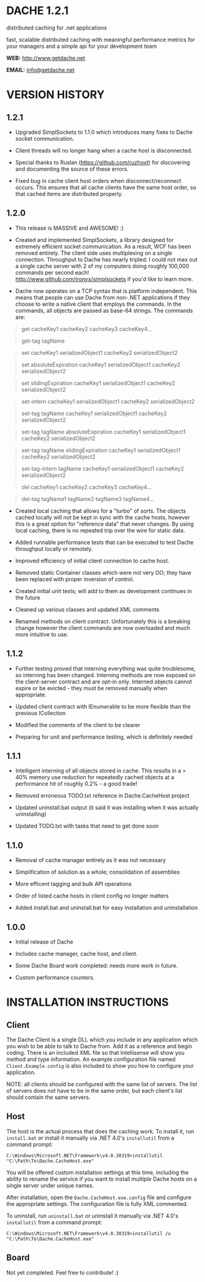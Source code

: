 DACHE 1.2.1
===========


distributed caching for .net applications 

fast, scalable distributed caching with meaningful performance metrics for your managers and a simple api for your development team

**WEB:**   http://www.getdache.net

**EMAIL:** info@getdache.net


VERSION HISTORY
============================================


1.2.1
------------------


- Upgraded SimplSockets to 1.1.0 which introduces many fixes to Dache socket communication.

- Client threads will no longer hang when a cache host is disconnected.

- Special thanks to Ruslan (https://github.com/ruzhovt) for discovering and documenting the source of these errors.

- Fixed bug in cache client host orders when disconnect/reconnect occurs. This ensures that all cache clients have the same host order, so that cached items are distributed properly.


1.2.0
------------------


- This release is MASSIVE and AWESOME! :)

- Created and implemented SimplSockets, a library designed for extremely efficient socket communication. As a result, WCF has been removed entirely. The client side uses multiplexing on a single connection. Throughput to Dache has nearly tripled: I could not max out a single cache server with 2 of my computers doing roughly 100,000 commands per second each! http://www.github.com/ironyx/simplsockets if you'd like to learn more.

- Dache now operates on a TCP syntax that is platform independent. This means that people can use Dache from non-.NET applications if they choose to write a native client that employs the commands. In the commands, all objects are passed as base-64 strings. The commands are:

> get cacheKey1 cacheKey2 cacheKey3 cacheKey4...

> get-tag tagName

> set cacheKey1 serializedObject1 cacheKey2 serializedObject2

> set absoluteExpiration cacheKey1 serializedObject1 cacheKey2 serializedObject2

> set slidingExpiration cacheKey1 serializedObject1 cacheKey2 serializedObject2

> set-intern cacheKey1 serializedObject1 cacheKey2 serializedObject2

> set-tag tagName cacheKey1 serializedObject1 cacheKey2 serializedObject2

> set-tag tagName absoluteExpiration cacheKey1 serializedObject1 cacheKey2 serializedObject2

> set-tag tagName slidingExpiration cacheKey1 serializedObject1 cacheKey2 serializedObject2

> set-tag-intern tagName cacheKey1 serializedObject1 cacheKey2 serializedObject2

> del cacheKey1 cacheKey2 cacheKey3 cacheKey4...

> del-tag tagName1 tagName2 tagName3 tagName4...

- Created local caching that allows for a "turbo" of sorts. The objects cached locally will not be kept in sync with the cache hosts, however this is a great option for "reference data" that never changes. By using local caching, there is no repeated trip over the wire for static data.

- Added runnable performance tests that can be executed to test Dache throughput locally or remotely.

- Improved efficiency of initial client connection to cache host.

- Removed static Container classes which were not very OO; they have been replaced with proper inversion of control.

- Created initial unit tests; will add to them as development continues in the future

- Cleaned up various classes and updated XML comments

- Renamed methods on client contract. Unfortunately this is a breaking change however the client commands are now overloaded and much more intuitive to use.


1.1.2
------------------


- Further testing proved that interning everything was quite troublesome, so interning has been changed. Interning methods are now exposed on the client-server contract and are opt-in only. Interned objects cannot expire or be evicted - they must be removed manually when appropriate.

- Updated client contract with IEnumerable<T> to be more flexible than the previous ICollection<T>

- Modified the comments of the client to be clearer

- Preparing for unit and performance testing, which is definitely needed


1.1.1
------------------


- Intelligent interning of all objects stored in cache. This results in a > 40% memory use reduction for repeatedly cached objects at a performance hit of roughly 0.2% - a good trade!

- Removed erroneous TODO.txt reference in Dache.CacheHost project

- Updated uninstall.bat output (it said it was installing when it was actually uninstalling)

- Updated TODO.txt with tasks that need to get done soon


1.1.0
------------------


- Removal of cache manager entirely as it was not necessary

- Simplification of solution as a whole; consolidation of assemblies

- More efficent tagging and bulk API operations

- Order of listed cache hosts in client config no longer matters

- Added install.bat and uninstall.bat for easy installation and uninstallation


1.0.0
------------------


- Initial release of Dache

- Includes cache manager, cache host, and client.

- Some Dache Board work completed: needs more work in future.

- Custom performance counters.


INSTALLATION INSTRUCTIONS
============================================


Client
--------


The Dache Client is a single DLL which you include in any application which you wish to be able 
to talk to Dache from. Add it as a reference and begin coding. There is an included XML file so 
that Intellisense will show you method and type information. An example configuration file named 
`Client.Example.config` is also included to show you how to configure your application.

NOTE: all clients should be configured with the same list of servers. The list of servers does 
not have to be in the same order, but each client's list should contain the same servers.


Host
--------


The host is the actual process that does the caching work. To install it, run `install.bat` or
install it manually via .NET 4.0's `installutil` from a command prompt:

    C:\Windows\Microsoft.NET\Framework\v4.0.30319>installutil "C:\Path\To\Dache.CacheHost.exe"

You will be offered custom installation settings at this time, including the ability to rename the 
service if you want to install multiple Dache hosts on a single server under unique names.

After installation, open the `Dache.CacheHost.exe.config` file and configure the appropriate 
settings. The configuration file is fully XML commented.

To uninstall, run `uninstall.bat` or uninstall it manually via .NET 4.0's `installutil` from a command prompt:

    C:\Windows\Microsoft.NET\Framework\v4.0.30319>installutil /u "C:\Path\To\Dache.CacheHost.exe"


Board
--------


Not yet completed. Feel free to contribute! :)
